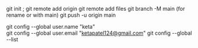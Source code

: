 git init ;
git remote add origin  <URL of your new repo>
git remote add files
git branch -M main   (for rename or with main)
git push -u origin main
<!-- the below command is for when login user is different 
-->
git config --global user.name "keta"     
git config --global user.email "ketapatel124@gmail.com"
git config --global --list 